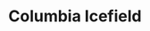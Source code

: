 ---
layout: product
product_id: 1491333611582
id: 1491333611582
title: Columbia Icefield
body_html: >-
  <p>Taken along the Icefields Parkway in Alberta, 2018.</p>

  <p>After being up before sunrise we started our drive from Banff to Jasper and stopped at the Columbia Icefields along the way. It felt like we were on another planet. The barren landscape and cold weather made us stand in awe of these enormous glaciers.</p>

  <p> </p>
vendor: Connell McCarthy
product_type: Posters, Prints, & Visual Artwork
created_at: 2018-10-13T20:40:19-04:00
handle: columbia-icefield
updated_at: 2022-11-23T19:56:00-05:00
published_at: 2018-08-22T19:38:24-04:00
template_suffix: ""
status: active
published_scope: global
tags: Batch 02, mountain, mountains, Print
admin_graphql_api_id: gid://shopify/Product/1491333611582
variants:
  - product_id: 1491333611582
    id: 39576974688318
    title: 8x10" / Full Colour
    price: "35.00"
    sku: CM-PP-B2-01-XXS-FC
    position: 1
    inventory_policy: continue
    compare_at_price: null
    fulfillment_service: manual
    inventory_management: shopify
    option1: 8x10"
    option2: Full Colour
    option3: null
    created_at: 2021-09-01T10:09:35-04:00
    updated_at: 2022-02-07T16:29:40-05:00
    taxable: true
    barcode: ""
    grams: 208
    image_id: 6203567439934
    weight: 0.208
    weight_unit: kg
    inventory_item_id: 41671415332926
    inventory_quantity: 100
    old_inventory_quantity: 100
    requires_shipping: true
    admin_graphql_api_id: gid://shopify/ProductVariant/39576974688318
  - product_id: 1491333611582
    id: 39576974721086
    title: 8x10" / Black & White
    price: "35.00"
    sku: CM-PP-B2-01-XXS-BW
    position: 2
    inventory_policy: continue
    compare_at_price: null
    fulfillment_service: manual
    inventory_management: shopify
    option1: 8x10"
    option2: Black & White
    option3: null
    created_at: 2021-09-01T10:09:35-04:00
    updated_at: 2022-02-07T15:31:35-05:00
    taxable: true
    barcode: ""
    grams: 208
    image_id: 6203567341630
    weight: 0.208
    weight_unit: kg
    inventory_item_id: 41671415365694
    inventory_quantity: 100
    old_inventory_quantity: 100
    requires_shipping: true
    admin_graphql_api_id: gid://shopify/ProductVariant/39576974721086
  - product_id: 1491333611582
    id: 39576974753854
    title: 8.5x11" / Full Colour
    price: "35.00"
    sku: CM-PP-B2-01-XS-FC
    position: 3
    inventory_policy: continue
    compare_at_price: null
    fulfillment_service: manual
    inventory_management: shopify
    option1: 8.5x11"
    option2: Full Colour
    option3: null
    created_at: 2021-09-01T10:09:35-04:00
    updated_at: 2022-02-07T15:31:35-05:00
    taxable: true
    barcode: ""
    grams: 208
    image_id: 6203567439934
    weight: 0.208
    weight_unit: kg
    inventory_item_id: 41671415398462
    inventory_quantity: 100
    old_inventory_quantity: 100
    requires_shipping: true
    admin_graphql_api_id: gid://shopify/ProductVariant/39576974753854
  - product_id: 1491333611582
    id: 39576974786622
    title: 8.5x11" / Black & White
    price: "35.00"
    sku: CM-PP-B2-01-XS-BW
    position: 4
    inventory_policy: continue
    compare_at_price: null
    fulfillment_service: manual
    inventory_management: shopify
    option1: 8.5x11"
    option2: Black & White
    option3: null
    created_at: 2021-09-01T10:09:35-04:00
    updated_at: 2022-02-07T15:31:40-05:00
    taxable: true
    barcode: ""
    grams: 208
    image_id: 6203567341630
    weight: 0.208
    weight_unit: kg
    inventory_item_id: 41671415431230
    inventory_quantity: 100
    old_inventory_quantity: 100
    requires_shipping: true
    admin_graphql_api_id: gid://shopify/ProductVariant/39576974786622
  - product_id: 1491333611582
    id: 39576974819390
    title: 13x19" / Full Colour
    price: "40.00"
    sku: CM-PP-B2-01-S-FC
    position: 5
    inventory_policy: continue
    compare_at_price: null
    fulfillment_service: manual
    inventory_management: shopify
    option1: 13x19"
    option2: Full Colour
    option3: null
    created_at: 2021-09-01T10:09:35-04:00
    updated_at: 2022-02-07T15:31:40-05:00
    taxable: true
    barcode: ""
    grams: 208
    image_id: 6203567439934
    weight: 0.208
    weight_unit: kg
    inventory_item_id: 41671415463998
    inventory_quantity: 100
    old_inventory_quantity: 100
    requires_shipping: true
    admin_graphql_api_id: gid://shopify/ProductVariant/39576974819390
  - product_id: 1491333611582
    id: 39576974852158
    title: 13x19" / Black & White
    price: "40.00"
    sku: CM-PP-B2-01-S-BW
    position: 6
    inventory_policy: continue
    compare_at_price: null
    fulfillment_service: manual
    inventory_management: shopify
    option1: 13x19"
    option2: Black & White
    option3: null
    created_at: 2021-09-01T10:09:35-04:00
    updated_at: 2022-02-07T15:31:40-05:00
    taxable: true
    barcode: ""
    grams: 208
    image_id: 6203567341630
    weight: 0.208
    weight_unit: kg
    inventory_item_id: 41671415496766
    inventory_quantity: 100
    old_inventory_quantity: 100
    requires_shipping: true
    admin_graphql_api_id: gid://shopify/ProductVariant/39576974852158
  - product_id: 1491333611582
    id: 39576974884926
    title: 16x20" / Full Colour
    price: "50.00"
    sku: CM-PP-B2-01-M-FC
    position: 7
    inventory_policy: continue
    compare_at_price: null
    fulfillment_service: manual
    inventory_management: shopify
    option1: 16x20"
    option2: Full Colour
    option3: null
    created_at: 2021-09-01T10:09:35-04:00
    updated_at: 2022-02-07T15:31:40-05:00
    taxable: true
    barcode: ""
    grams: 208
    image_id: 6203567439934
    weight: 0.208
    weight_unit: kg
    inventory_item_id: 41671415529534
    inventory_quantity: 100
    old_inventory_quantity: 100
    requires_shipping: true
    admin_graphql_api_id: gid://shopify/ProductVariant/39576974884926
  - product_id: 1491333611582
    id: 39576974917694
    title: 16x20" / Black & White
    price: "50.00"
    sku: CM-PP-B2-01-M-BW
    position: 8
    inventory_policy: continue
    compare_at_price: null
    fulfillment_service: manual
    inventory_management: shopify
    option1: 16x20"
    option2: Black & White
    option3: null
    created_at: 2021-09-01T10:09:35-04:00
    updated_at: 2022-02-07T15:31:40-05:00
    taxable: true
    barcode: ""
    grams: 208
    image_id: 6203567341630
    weight: 0.208
    weight_unit: kg
    inventory_item_id: 41671415562302
    inventory_quantity: 100
    old_inventory_quantity: 100
    requires_shipping: true
    admin_graphql_api_id: gid://shopify/ProductVariant/39576974917694
  - product_id: 1491333611582
    id: 39576974950462
    title: 20x24" / Full Colour
    price: "60.00"
    sku: CM-PP-B2-01-L-FC
    position: 9
    inventory_policy: continue
    compare_at_price: null
    fulfillment_service: manual
    inventory_management: shopify
    option1: 20x24"
    option2: Full Colour
    option3: null
    created_at: 2021-09-01T10:09:35-04:00
    updated_at: 2022-02-07T15:31:40-05:00
    taxable: true
    barcode: ""
    grams: 208
    image_id: 6203567439934
    weight: 0.208
    weight_unit: kg
    inventory_item_id: 41671415595070
    inventory_quantity: 100
    old_inventory_quantity: 100
    requires_shipping: true
    admin_graphql_api_id: gid://shopify/ProductVariant/39576974950462
  - product_id: 1491333611582
    id: 39576974983230
    title: 20x24" / Black & White
    price: "60.00"
    sku: CM-PP-B2-01-L-BW
    position: 10
    inventory_policy: continue
    compare_at_price: null
    fulfillment_service: manual
    inventory_management: shopify
    option1: 20x24"
    option2: Black & White
    option3: null
    created_at: 2021-09-01T10:09:35-04:00
    updated_at: 2022-02-07T15:31:45-05:00
    taxable: true
    barcode: ""
    grams: 208
    image_id: 6203567341630
    weight: 0.208
    weight_unit: kg
    inventory_item_id: 41671415627838
    inventory_quantity: 100
    old_inventory_quantity: 100
    requires_shipping: true
    admin_graphql_api_id: gid://shopify/ProductVariant/39576974983230
  - product_id: 1491333611582
    id: 39576975015998
    title: 20x30" / Full Colour
    price: "70.00"
    sku: CM-PP-B2-01-XL-FC
    position: 11
    inventory_policy: continue
    compare_at_price: null
    fulfillment_service: manual
    inventory_management: shopify
    option1: 20x30"
    option2: Full Colour
    option3: null
    created_at: 2021-09-01T10:09:35-04:00
    updated_at: 2022-02-07T15:31:45-05:00
    taxable: true
    barcode: ""
    grams: 208
    image_id: 6203567439934
    weight: 0.208
    weight_unit: kg
    inventory_item_id: 41671415660606
    inventory_quantity: 100
    old_inventory_quantity: 100
    requires_shipping: true
    admin_graphql_api_id: gid://shopify/ProductVariant/39576975015998
  - product_id: 1491333611582
    id: 39576975048766
    title: 20x30" / Black & White
    price: "70.00"
    sku: CM-PP-B2-01-XL-BW
    position: 12
    inventory_policy: continue
    compare_at_price: null
    fulfillment_service: manual
    inventory_management: shopify
    option1: 20x30"
    option2: Black & White
    option3: null
    created_at: 2021-09-01T10:09:35-04:00
    updated_at: 2022-02-07T15:31:46-05:00
    taxable: true
    barcode: ""
    grams: 208
    image_id: 6203567341630
    weight: 0.208
    weight_unit: kg
    inventory_item_id: 41671415693374
    inventory_quantity: 100
    old_inventory_quantity: 100
    requires_shipping: true
    admin_graphql_api_id: gid://shopify/ProductVariant/39576975048766
  - product_id: 1491333611582
    id: 39576975081534
    title: 24x36" / Full Colour
    price: "90.00"
    sku: CM-PP-B2-01-XXL-FC
    position: 13
    inventory_policy: continue
    compare_at_price: null
    fulfillment_service: manual
    inventory_management: shopify
    option1: 24x36"
    option2: Full Colour
    option3: null
    created_at: 2021-09-01T10:09:35-04:00
    updated_at: 2022-02-07T15:31:45-05:00
    taxable: true
    barcode: ""
    grams: 208
    image_id: 6203567439934
    weight: 0.208
    weight_unit: kg
    inventory_item_id: 41671415726142
    inventory_quantity: 100
    old_inventory_quantity: 100
    requires_shipping: true
    admin_graphql_api_id: gid://shopify/ProductVariant/39576975081534
  - product_id: 1491333611582
    id: 39576975114302
    title: 24x36" / Black & White
    price: "90.00"
    sku: CM-PP-B2-01-XXL-BW
    position: 14
    inventory_policy: continue
    compare_at_price: null
    fulfillment_service: manual
    inventory_management: shopify
    option1: 24x36"
    option2: Black & White
    option3: null
    created_at: 2021-09-01T10:09:35-04:00
    updated_at: 2022-02-07T15:31:46-05:00
    taxable: true
    barcode: ""
    grams: 208
    image_id: 6203567341630
    weight: 0.208
    weight_unit: kg
    inventory_item_id: 41671415758910
    inventory_quantity: 100
    old_inventory_quantity: 100
    requires_shipping: true
    admin_graphql_api_id: gid://shopify/ProductVariant/39576975114302
  - product_id: 1491333611582
    id: 39576975147070
    title: 30x40" / Full Colour
    price: "100.00"
    sku: CM-PP-B2-01-XXXL-FC
    position: 15
    inventory_policy: continue
    compare_at_price: null
    fulfillment_service: manual
    inventory_management: shopify
    option1: 30x40"
    option2: Full Colour
    option3: null
    created_at: 2021-09-01T10:09:35-04:00
    updated_at: 2022-02-07T15:31:51-05:00
    taxable: true
    barcode: ""
    grams: 208
    image_id: 6203567439934
    weight: 0.208
    weight_unit: kg
    inventory_item_id: 41671415791678
    inventory_quantity: 100
    old_inventory_quantity: 100
    requires_shipping: true
    admin_graphql_api_id: gid://shopify/ProductVariant/39576975147070
  - product_id: 1491333611582
    id: 39576975179838
    title: 30x40" / Black & White
    price: "100.00"
    sku: CM-PP-B2-01-XXXL-BW
    position: 16
    inventory_policy: continue
    compare_at_price: null
    fulfillment_service: manual
    inventory_management: shopify
    option1: 30x40"
    option2: Black & White
    option3: null
    created_at: 2021-09-01T10:09:35-04:00
    updated_at: 2022-02-07T15:31:50-05:00
    taxable: true
    barcode: ""
    grams: 208
    image_id: 6203567341630
    weight: 0.208
    weight_unit: kg
    inventory_item_id: 41671415824446
    inventory_quantity: 100
    old_inventory_quantity: 100
    requires_shipping: true
    admin_graphql_api_id: gid://shopify/ProductVariant/39576975179838
options:
  - product_id: 1491333611582
    id: 2045783375934
    name: Size
    position: 1
    values:
      - 8x10"
      - 8.5x11"
      - 13x19"
      - 16x20"
      - 20x24"
      - 20x30"
      - 24x36"
      - 30x40"
  - product_id: 1491333611582
    id: 8589692895294
    name: Color
    position: 2
    values:
      - Full Colour
      - Black & White
images:
  - product_id: 1491333611582
    id: 6203567439934
    position: 1
    created_at: 2019-03-05T10:56:51-05:00
    updated_at: 2019-10-20T18:44:16-04:00
    alt: null
    width: 1000
    height: 1500
    src: https://cdn.shopify.com/s/files/1/1624/2355/products/Print-Shot---Dark-Background-_Columbia-Icefield-2019.jpg?v=1571611456
    variant_ids:
      - 39576974688318
      - 39576974753854
      - 39576974819390
      - 39576974884926
      - 39576974950462
      - 39576975015998
      - 39576975081534
      - 39576975147070
    admin_graphql_api_id: gid://shopify/ProductImage/6203567439934
  - product_id: 1491333611582
    id: 6203567341630
    position: 2
    created_at: 2019-03-05T10:56:50-05:00
    updated_at: 2019-10-20T18:44:16-04:00
    alt: null
    width: 1000
    height: 1500
    src: https://cdn.shopify.com/s/files/1/1624/2355/products/Print-Shot---Dark-Background-_Columbia-Icefield-2019_-B_W.jpg?v=1571611456
    variant_ids:
      - 39576974721086
      - 39576974786622
      - 39576974852158
      - 39576974917694
      - 39576974983230
      - 39576975048766
      - 39576975114302
      - 39576975179838
    admin_graphql_api_id: gid://shopify/ProductImage/6203567341630
  - product_id: 1491333611582
    id: 28229574983742
    position: 3
    created_at: 2021-05-04T17:34:15-04:00
    updated_at: 2021-05-04T17:34:15-04:00
    alt: null
    width: 2000
    height: 1800
    src: https://cdn.shopify.com/s/files/1/1624/2355/products/PAR_02_0001_1a3c9861-9301-43af-99c8-dd47b3c919f6.png?v=1620164055
    variant_ids: []
    admin_graphql_api_id: gid://shopify/ProductImage/28229574983742
  - product_id: 1491333611582
    id: 29846601007166
    position: 4
    created_at: 2022-11-23T19:56:00-05:00
    updated_at: 2022-11-23T19:56:00-05:00
    alt: null
    width: 1971
    height: 1306
    src: https://cdn.shopify.com/s/files/1/1624/2355/products/ColumbiaIcefield.jpg?v=1669251360
    variant_ids: []
    admin_graphql_api_id: gid://shopify/ProductImage/29846601007166
image:
  product_id: 1491333611582
  id: 6203567439934
  position: 1
  created_at: 2019-03-05T10:56:51-05:00
  updated_at: 2019-10-20T18:44:16-04:00
  alt: null
  width: 1000
  height: 1500
  src: https://cdn.shopify.com/s/files/1/1624/2355/products/Print-Shot---Dark-Background-_Columbia-Icefield-2019.jpg?v=1571611456
  variant_ids:
    - 39576974688318
    - 39576974753854
    - 39576974819390
    - 39576974884926
    - 39576974950462
    - 39576975015998
    - 39576975081534
    - 39576975147070
  admin_graphql_api_id: gid://shopify/ProductImage/6203567439934

---